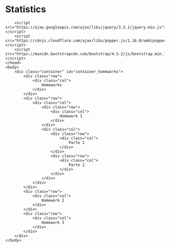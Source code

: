 # Statistics

<html>
    <head>
        <link rel="stylesheet" href="https://maxcdn.bootstrapcdn.com/bootstrap/4.5.2/css/bootstrap.min.css">
    
        <script src="https://ajax.googleapis.com/ajax/libs/jquery/3.5.1/jquery.min.js"></script>
        <script src="https://cdnjs.cloudflare.com/ajax/libs/popper.js/1.16.0/umd/popper.min.js"></script>
        <script src="https://maxcdn.bootstrapcdn.com/bootstrap/4.5.2/js/bootstrap.min.js"></script>
    </head>
    <body>
        <div class="container" id="container_homeworks">
            <div class="row">
                <div class="col">
                    Homeworks
                </div>
            </div>
            <div class="row">
                <div class="col">           
                    <div class="row">
                        <div class="col">
                            Homework 1
                        </div>
                    </div>
                    <div class="col">
                        <div class="row">
                            <div class="col">
                                Parte 1
                            </div>
                        </div>
                        <div class="row">
                            <div class="col">
                                Parte 2
                            </div>
                        </div>
                    </div>
                </div>
            </div>
            <div class="row">
                <div class="col">
                    Homework 2
                </div>
            </div>
            <div class="row">
                <div class="col">
                    Homework 3
                </div>
            </div>
        </div>
    </body>
</html>
